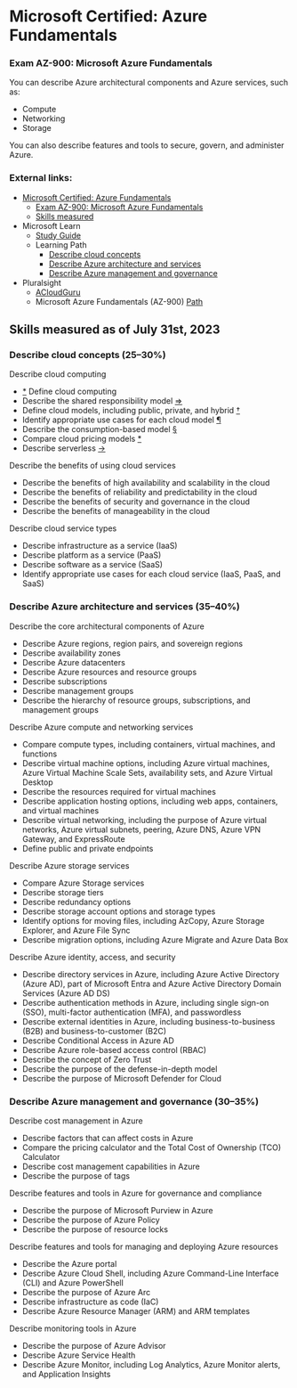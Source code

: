 # Microsoft Certified: Azure Fundamentals

### Exam AZ-900: Microsoft Azure Fundamentals

You can describe Azure architectural components and Azure services, such as:

* Compute
* Networking
* Storage

You can also describe features and tools to secure, govern, and administer Azure.

### External links:

* [Microsoft Certified: Azure Fundamentals](https://learn.microsoft.com/en-us/redentials/certifications/azure-fundamentals/)
    * [Exam AZ-900: Microsoft Azure Fundamentals](https://learn.microsoft.com/en-us/credentials/certifications/exams/az-900/)
    * [Skills measured](https://learn.microsoft.com/en-ca/credentials/certifications/resources/study-guides/az-900#skills-measured-as-of-july-31-2023)
* Microsoft Learn
    * [Study Guide](https://learn.microsoft.com/en-ca/credentials/certifications/resources/study-guides/az-900)
    * Learning Path
        * [Describe cloud concepts](https://learn.microsoft.com/en-us/training/paths/microsoft-azure-fundamentals-describe-cloud-concepts/)
        * [Describe Azure architecture and services](https://learn.microsoft.com/en-us/training/paths/azure-fundamentals-describe-azure-architecture-services/)
        * [Describe Azure management and governance](https://learn.microsoft.com/en-us/training/paths/describe-azure-management-governance/)
* Pluralsight
    * [ACloudGuru](https://app.pluralsight.com/library/courses/az-900-microsoft-azure-fundamentals-2/table-of-contents)
    * Microsoft Azure Fundamentals (AZ-900) [Path](https://app.pluralsight.com/paths/certificate/microsoft-azure-fundamentals-az-900)

## Skills measured as of July 31st, 2023

### Describe cloud concepts (25–30%)

Describe cloud computing
* [*](./0010-cloud-computing.md) Define cloud computing
* Describe the shared responsibility model [=>](./0020-shared-responsibility.md)
* Define cloud models, including public, private, and hybrid [&dagger;](./0030-cloud-models.md)
* Identify appropriate use cases for each cloud model [&para;](./0040-cloud-model-use.md)
* Describe the consumption-based model [&sect;](./0050-consumption-based.md)
* Compare cloud pricing models [*](./0060-pricing-models.md)
* Describe serverless [->](./0070-serverless.md)

Describe the benefits of using cloud services
* Describe the benefits of high availability and scalability in the cloud
* Describe the benefits of reliability and predictability in the cloud
* Describe the benefits of security and governance in the cloud
* Describe the benefits of manageability in the cloud

Describe cloud service types
* Describe infrastructure as a service (IaaS)
* Describe platform as a service (PaaS)
* Describe software as a service (SaaS)
* Identify appropriate use cases for each cloud service (IaaS, PaaS, and SaaS)

### Describe Azure architecture and services (35–40%)

Describe the core architectural components of Azure
* Describe Azure regions, region pairs, and sovereign regions
* Describe availability zones
* Describe Azure datacenters
* Describe Azure resources and resource groups
* Describe subscriptions
* Describe management groups
* Describe the hierarchy of resource groups, subscriptions, and management groups

Describe Azure compute and networking services
* Compare compute types, including containers, virtual machines, and functions
* Describe virtual machine options, including Azure virtual machines, Azure Virtual Machine Scale Sets, availability sets, and Azure Virtual Desktop
* Describe the resources required for virtual machines
* Describe application hosting options, including web apps, containers, and virtual machines
* Describe virtual networking, including the purpose of Azure virtual networks, Azure virtual subnets, peering, Azure DNS, Azure VPN Gateway, and ExpressRoute
* Define public and private endpoints

Describe Azure storage services
* Compare Azure Storage services
* Describe storage tiers
* Describe redundancy options
* Describe storage account options and storage types
* Identify options for moving files, including AzCopy, Azure Storage Explorer, and Azure File Sync
* Describe migration options, including Azure Migrate and Azure Data Box


Describe Azure identity, access, and security
* Describe directory services in Azure, including Azure Active Directory (Azure AD), part of Microsoft Entra and Azure Active Directory Domain Services (Azure AD DS)
* Describe authentication methods in Azure, including single sign-on (SSO), multi-factor authentication (MFA), and passwordless
* Describe external identities in Azure, including business-to-business (B2B) and business-to-customer (B2C)
* Describe Conditional Access in Azure AD
* Describe Azure role-based access control (RBAC)
* Describe the concept of Zero Trust
* Describe the purpose of the defense-in-depth model
* Describe the purpose of Microsoft Defender for Cloud

### Describe Azure management and governance (30–35%)

Describe cost management in Azure
* Describe factors that can affect costs in Azure
* Compare the pricing calculator and the Total Cost of Ownership (TCO) Calculator
* Describe cost management capabilities in Azure
* Describe the purpose of tags

Describe features and tools in Azure for governance and compliance

* Describe the purpose of Microsoft Purview in Azure
* Describe the purpose of Azure Policy
* Describe the purpose of resource locks

Describe features and tools for managing and deploying Azure resources

* Describe the Azure portal
* Describe Azure Cloud Shell, including Azure Command-Line Interface (CLI) and Azure PowerShell
* Describe the purpose of Azure Arc
* Describe infrastructure as code (IaC)
* Describe Azure Resource Manager (ARM) and ARM templates

Describe monitoring tools in Azure
* Describe the purpose of Azure Advisor
* Describe Azure Service Health
* Describe Azure Monitor, including Log Analytics, Azure Monitor alerts, and Application Insights